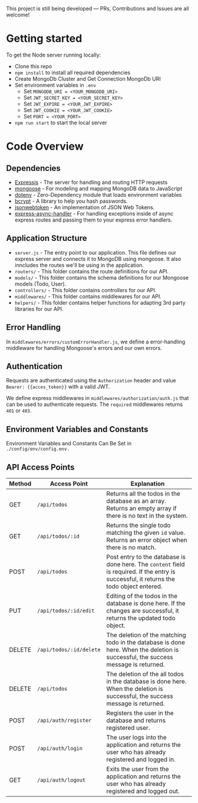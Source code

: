 This project is still being developed — PRs, Contributions and Issues are all welcome!



# Getting started


To get the Node server running locally:
* Clone this repo
* `npm install` to install all required dependencies
* Create MongoDb Cluster and Get Connection MongoDb URI
* Set environment variables in `.env`
  * Set `MONGODB_URI = <YOUR_MONGODB_URI>`
  * Set `JWT_SECRET_KEY = <YOUR_SECRET_KEY>`
  * Set `JWT_EXPIRE = <YOUR_JWT_EXPIRE>`
  * Set `JWT_COOKIE = <YOUR_JWT_COOKIE>`
  * Set `PORT = <YOUR_PORT>`
* `npm run start` to start the local server

# Code Overview 
## Dependencies
* [Expressjs](https://github.com/expressjs/express) - The server for handling and routing HTTP requests
* [mongoose](https://github.com/Automattic/mongoose) - For modeling and mapping MongoDB data to JavaScript
* [dotenv](https://github.com/motdotla/dotenv) - Zero-Dependency module that loads environment variables
* [bcrypt](https://github.com/kelektiv/node.bcrypt.js#readme) - A library to help you hash passwords.
* [jsonwebtoken](https://github.com/auth0/node-jsonwebtoken#readme) - An implementation of JSON Web Tokens.
* [express-async-handler](https://github.com/Abazhenov/express-async-handler) - For handling exceptions inside of async express routes and passing them to your express error handlers.

## Application Structure
* `server.js` - The entry point to our application. This file defines our express server and connects it to MongoDB using mongoose. It also inncludes the routes we'll be using in the application.
* `routers/` - This folder contains the route definitions for our API.
* `models/` - This folder contains the schema definitions for our Mongoose models (Todo, User).
* `controllers/` - This folder contains controllers for our API.
* `middlewares/` - This folder contains middlewares for our API.
* `helpers/` - This folder contains helper functions for adapting 3rd party libraries for our API.

## Error Handling
In `middlewares/errors/customErrorHandler.js`, we define a error-handling middleware for handling Mongoose's errors and our own errors.

## Authentication
Requests are authenticated using the `Authorization` header and value `Bearer: {{acces_token}}` with a valid JWT.

We define express middlewares in `middlewares/authorization/auth.js` that can be used to authenticate requests. The `required` middlewares returns `401` or `403`.

## Environment Variables and Constants
Environment Variables and Constants Can Be Set in `./config/env/config.env.`

## API Access Points
Method | Access Point | Explanation
------ | ------------ | ---------- |
GET | `/api/todos` | Returns all the todos in the database as an array. Returns an empty array if there is no text in the system.
GET | `/api/todos/:id` | Returns the single todo matching the given `id` value. Returns an error object when there is no match.
POST | `/api/todos` | Post entry to the database is done here. The `content` field is required. If the entry is successful, it returns the todo object entered.
PUT | `/api/todos/:id/edit` | Editing of the todos in the database is done here. If the changes are successful, it returns the updated todo object.
DELETE | `/api/todos/:id/delete` | The deletion of the matching todo in the database is done here. When the deletion is successful, the success message is returned.
DELETE | `/api/todos` | The deletion of the all todos in the database is done here. When the deletion is successful, the success message is returned.
POST | `/api/auth/register` | Registers the user in the database and returns registered user.
POST | `/api/auth/login` | The user logs into the application and returns the user who has already registered and logged in.
GET | `/api/auth/logout` | Exits the user from the application and returns the user who has already registered and logged out.
